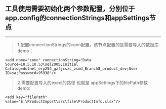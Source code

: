 ## 工具使用需要初始化两个参数配置，分别位于app.config的connectionStrings和appSettings节点
***
>1.配置connectionStrings的conn配置，该节点配置的是需要导入的数据库
   demo：
   
   ```<add name="conn" connectionString="Data Source=10.5.10.53\sql2005;Initial Catalog=dotnet_erp254_gzfjcszs_zsmd_Branch8_product_dev;User ID=sa;Password=95938"/> ```
   
   
>2.需要配置导入的execl的路径 也就是  appSettings下的filePath参数
demo:

```<add key="filePath" value="E:\ProductImport\src\file\ProductInfo.xlsx"/>```
